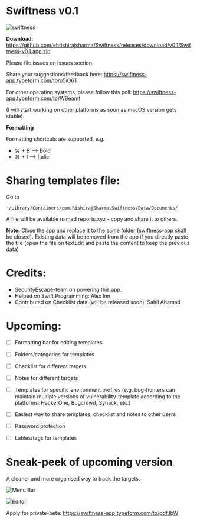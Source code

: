 # Swiftness v0.1

![swiftness](https://media.giphy.com/media/26DN65NTQsapJWWrK/giphy.gif)


**Download:** https://github.com/ehrishirajsharma/Swiftness/releases/download/v0.1/Swiftness-v0.1.app.zip

Please file issues on issues section.

Share your suggestions/feedback here: https://swiftness-app.typeform.com/to/o5iO6T

For other operating systems, please follow this poll: https://swiftness-app.typeform.com/to/WBeamt

(I will start working on other platforms as soon as macOS version gets stable)


**Formatting**

Formatting shortcuts are supported, e.g.

- ⌘ + B --> Bold
- ⌘ + I --> Italic

# **Sharing templates file:**


Go to 

`~/Library/Containers/com.RishirajSharma.Swiftness/Data/Documents/`

A file will be available named reports.xyz - copy and share it to others.

**Note:** Close the app and replace it to the same folder (swiftness-app shall be closed). Existing data will be removed from the app if you directly paste the file (open the file on textEdit and paste the content to keep the previous data)


# **Credits:**

- SecurityEscape-team on powering this app.
- Helped on Swift Programming: Alex Inn
- Contributed on Checklist data (will be released soon): Sahil Ahamad 


# **Upcoming:**

- [ ] Formatting bar for editing templates
- [ ] Folders/categories for templates
- [ ] Checklist for different targets
- [ ] Notes for different targets
- [ ] Templates for specific environment profiles (e.g. bug-hunters can maintain multiple versions of vulnerability-template according to the platforms: HackerOne, Bugcrowd, Synack, etc.)
- [ ] Easiest way to share templates, checklist and notes to other users
- [ ] Password protection
- [ ] Lables/tags for templates


  

# Sneak-peek of upcoming version

A cleaner and more organised way to track the targets.

![Menu Bar](https://image.ibb.co/mXR4gH/Checklist_min.png)


![Editor](https://image.ibb.co/dHzDac/New_Editor_min.png)



Apply for private-beta: https://swiftness-app.typeform.com/to/pdfJbW
